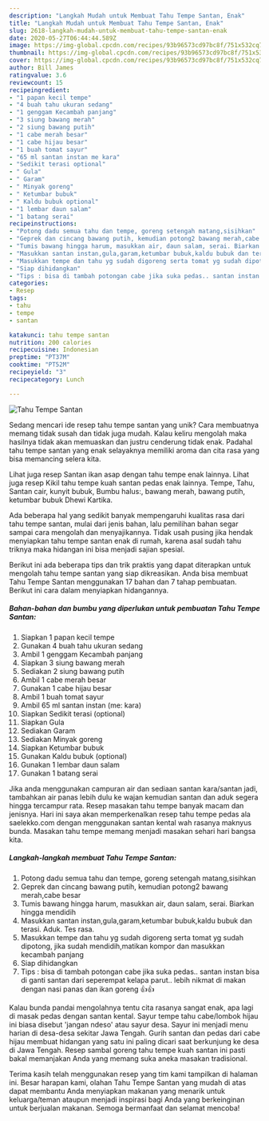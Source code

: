 ```yaml
---
description: "Langkah Mudah untuk Membuat Tahu Tempe Santan, Enak"
title: "Langkah Mudah untuk Membuat Tahu Tempe Santan, Enak"
slug: 2618-langkah-mudah-untuk-membuat-tahu-tempe-santan-enak
date: 2020-05-27T06:44:44.589Z
image: https://img-global.cpcdn.com/recipes/93b96573cd97bc8f/751x532cq70/tahu-tempe-santan-foto-resep-utama.jpg
thumbnail: https://img-global.cpcdn.com/recipes/93b96573cd97bc8f/751x532cq70/tahu-tempe-santan-foto-resep-utama.jpg
cover: https://img-global.cpcdn.com/recipes/93b96573cd97bc8f/751x532cq70/tahu-tempe-santan-foto-resep-utama.jpg
author: Bill James
ratingvalue: 3.6
reviewcount: 15
recipeingredient:
- "1 papan kecil tempe"
- "4 buah tahu ukuran sedang"
- "1 genggam Kecambah panjang"
- "3 siung bawang merah"
- "2 siung bawang putih"
- "1 cabe merah besar"
- "1 cabe hijau besar"
- "1 buah tomat sayur"
- "65 ml santan instan me kara"
- "Sedikit terasi optional"
- " Gula"
- " Garam"
- " Minyak goreng"
- " Ketumbar bubuk"
- " Kaldu bubuk optional"
- "1 lembar daun salam"
- "1 batang serai"
recipeinstructions:
- "Potong dadu semua tahu dan tempe, goreng setengah matang,sisihkan"
- "Geprek dan cincang bawang putih, kemudian potong2 bawang merah,cabe besar"
- "Tumis bawang hingga harum, masukkan air, daun salam, serai. Biarkan hingga mendidih"
- "Masukkan santan instan,gula,garam,ketumbar bubuk,kaldu bubuk dan terasi. Aduk. Tes rasa."
- "Masukkan tempe dan tahu yg sudah digoreng serta tomat yg sudah dipotong, jika sudah mendidih,matikan kompor dan masukkan kecambah panjang"
- "Siap dihidangkan"
- "Tips : bisa di tambah potongan cabe jika suka pedas.. santan instan bisa di ganti santan dari seperempat kelapa parut.. lebih nikmat di makan dengan nasi panas dan ikan goreng 👍👍"
categories:
- Resep
tags:
- tahu
- tempe
- santan

katakunci: tahu tempe santan 
nutrition: 200 calories
recipecuisine: Indonesian
preptime: "PT37M"
cooktime: "PT52M"
recipeyield: "3"
recipecategory: Lunch

---
```



![Tahu Tempe Santan](https://img-global.cpcdn.com/recipes/93b96573cd97bc8f/751x532cq70/tahu-tempe-santan-foto-resep-utama.jpg)

Sedang mencari ide resep tahu tempe santan yang unik? Cara membuatnya memang tidak susah dan tidak juga mudah. Kalau keliru mengolah maka hasilnya tidak akan memuaskan dan justru cenderung tidak enak. Padahal tahu tempe santan yang enak selayaknya memiliki aroma dan cita rasa yang bisa memancing selera kita.

Lihat juga resep Santan ikan asap dengan tahu tempe enak lainnya. Lihat juga resep Kikil tahu tempe kuah santan pedas enak lainnya. Tempe, Tahu, Santan cair, kunyit bubuk, Bumbu halus:, bawang merah, bawang putih, ketumbar bubuk Dhewi Kartika.

Ada beberapa hal yang sedikit banyak mempengaruhi kualitas rasa dari tahu tempe santan, mulai dari jenis bahan, lalu pemilihan bahan segar sampai cara mengolah dan menyajikannya. Tidak usah pusing jika hendak menyiapkan tahu tempe santan enak di rumah, karena asal sudah tahu triknya maka hidangan ini bisa menjadi sajian spesial.


Berikut ini ada beberapa tips dan trik praktis yang dapat diterapkan untuk mengolah tahu tempe santan yang siap dikreasikan. Anda bisa membuat Tahu Tempe Santan menggunakan 17 bahan dan 7 tahap pembuatan. Berikut ini cara dalam menyiapkan hidangannya.

<!--inarticleads1-->

##### Bahan-bahan dan bumbu yang diperlukan untuk pembuatan Tahu Tempe Santan:

1. Siapkan 1 papan kecil tempe
1. Gunakan 4 buah tahu ukuran sedang
1. Ambil 1 genggam Kecambah panjang
1. Siapkan 3 siung bawang merah
1. Sediakan 2 siung bawang putih
1. Ambil 1 cabe merah besar
1. Gunakan 1 cabe hijau besar
1. Ambil 1 buah tomat sayur
1. Ambil 65 ml santan instan (me: kara)
1. Siapkan Sedikit terasi (optional)
1. Siapkan  Gula
1. Sediakan  Garam
1. Sediakan  Minyak goreng
1. Siapkan  Ketumbar bubuk
1. Gunakan  Kaldu bubuk (optional)
1. Gunakan 1 lembar daun salam
1. Gunakan 1 batang serai


Jika anda menggunakan campuran air dan sediaan santan kara/santan jadi, tambahkan air panas lebih dulu ke wajan kemudian santan dan aduk segera hingga tercampur rata. Resep masakan tahu tempe banyak macam dan jenisnya. Hari ini saya akan memperkenalkan resep tahu tempe pedas ala saelekko.com dengan menggunakan santan kental wah rasanya maknyus bunda. Masakan tahu tempe memang menjadi masakan sehari hari bangsa kita. 

<!--inarticleads2-->

##### Langkah-langkah membuat Tahu Tempe Santan:

1. Potong dadu semua tahu dan tempe, goreng setengah matang,sisihkan
1. Geprek dan cincang bawang putih, kemudian potong2 bawang merah,cabe besar
1. Tumis bawang hingga harum, masukkan air, daun salam, serai. Biarkan hingga mendidih
1. Masukkan santan instan,gula,garam,ketumbar bubuk,kaldu bubuk dan terasi. Aduk. Tes rasa.
1. Masukkan tempe dan tahu yg sudah digoreng serta tomat yg sudah dipotong, jika sudah mendidih,matikan kompor dan masukkan kecambah panjang
1. Siap dihidangkan
1. Tips : bisa di tambah potongan cabe jika suka pedas.. santan instan bisa di ganti santan dari seperempat kelapa parut.. lebih nikmat di makan dengan nasi panas dan ikan goreng 👍👍


Kalau bunda pandai mengolahnya tentu cita rasanya sangat enak, apa lagi di masak pedas dengan santan kental. Sayur tempe tahu cabe/lombok hijau ini biasa disebut &#39;jangan ndeso&#39; atau sayur desa. Sayur ini menjadi menu harian di desa-desa sekitar Jawa Tengah. Gurih santan dan pedas dari cabe hijau membuat hidangan yang satu ini paling dicari saat berkunjung ke desa di Jawa Tengah. Resep sambal goreng tahu tempe kuah santan ini pasti bakal memanjakan Anda yang memang suka aneka masakan tradisional. 

Terima kasih telah menggunakan resep yang tim kami tampilkan di halaman ini. Besar harapan kami, olahan Tahu Tempe Santan yang mudah di atas dapat membantu Anda menyiapkan makanan yang menarik untuk keluarga/teman ataupun menjadi inspirasi bagi Anda yang berkeinginan untuk berjualan makanan. Semoga bermanfaat dan selamat mencoba!
